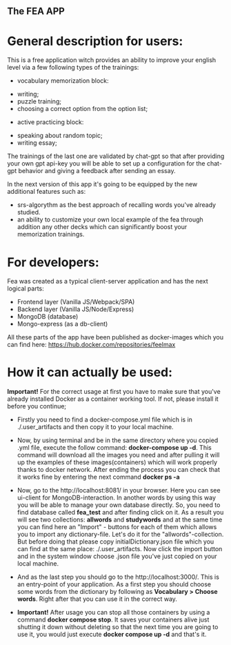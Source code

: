 ## The FEA APP

# General description for users:
This is a free application witch provides an ability to improve your english level via a few following types of the trainings:

* vocabulary memorization block:
- writing;
- puzzle training;
- choosing a correct option from the option list;

* active practicing block:
- speaking about random topic;
- writing essay;

The trainings of the last one are validated by chat-gpt so that after providing your own gpt api-key you will be able to set up a configuration for the chat-gpt behavior and giving a feedback after sending an essay.

In the next version of this app it's going to be equipped by the new additional features such as:
* srs-algorythm as the best approach of recalling words you've already studied.
* an ability to customize your own local example of the fea through addition any other decks which can significantly boost your memorization trainings.

# For developers:
Fea was created as a typical client-server application and has the next logical parts:
- Frontend layer (Vanilla JS/Webpack/SPA)
- Backend layer (Vanilla JS/Node/Express)
- MongoDB (database)
- Mongo-express (as a db-client)

All these parts of the app have been published as docker-images which you can find here: https://hub.docker.com/repositories/feelmax

# How it can actually be used:
<b>Important!</b> For the correct usage at first you have to make sure that you've already installed Docker as a container working tool. If not, please install it before you continue;

* Firstly you need to find a docker-compose.yml file which is in ./.user_artifacts and then copy it to your local machine.
* Now, by using terminal and be in the same directory where you copied .yml file, execute the follow command: <b>docker-compose up -d</b>. This command will download all the images you need and after pulling it will up the examples of these images(containers) which will work properly thanks to docker network.
After ending the process you can check that it works fine by entering the next command <b>docker ps -a</b>

* Now, go to the http://localhost:8081/ in your browser. Here you can see ui-client for MongoDB-interaction. In another words by using this way you will be able to manage your own database directly.
So, you need to find database called <b>fea_test</b> and after finding click on it. As a result you will see two collections: <b>allwords</b> and <b>studywords</b> and at the same time you can find here an "Import" - buttons for each of them which allows you to import any dictionary-file. Let's do it for the "allwords"-collection. But before doing that please copy initialDictionary.json file which you can find at the same place: ./.user_artifacts.
Now click the import button and in the system window choose .json file you've just copied on your local machine.

* And as the last step you should go to the http://localhost:3000/. This is an entry-point of your application.
As a first step you should choose some words from the dictionary by following as <b>Vocabulary > Choose words</b>.
Right after that you can use it in the correct way.

* <b>Important!</b> After usage you can stop all those containers by using a command <b>docker compose stop</b>. It saves your containers alive just shutting it down without deleting so that the next time you are going to use it, you would just execute <b>docker compose up -d</b> and that's it.
